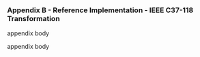 ### Appendix B - Reference Implementation - IEEE C37-118 Transformation
appendix body

appendix body
